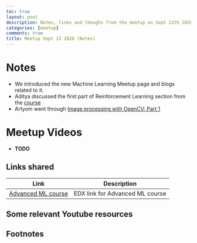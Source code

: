 ```yaml
---
toc: true
layout: post
description: Notes, links and thoughs from the meetup on Sept 12th 2020
categories: [meetup]
comments: true
title: Meetup Sept 12 2020 (Notes)
---
```

# Notes
- We introduced the new Machine Learning Meetup page and blogs related to it.
- Aditya discussed the first part of Reinforcement Learning section from the [course](https://www.edx.org/course/advanced-machine-learning)
- Artyom went through [Image processing with OpenCV: Part 1](https://machinelearninghelsinki.github.io/mlstudygroup/learning/2020/09/12/Intro-to-Image-processing-part-1.html)

# Meetup Videos
- **TODO**

## Links shared

| Link | Description |
|-|-|
| [Advanced ML course](https://www.edx.org/course/advanced-machine-learning) | EDX link for Advanced ML course |

## Some relevant Youtube resources

## Footnotes

[^1]: Will add more things.. 

